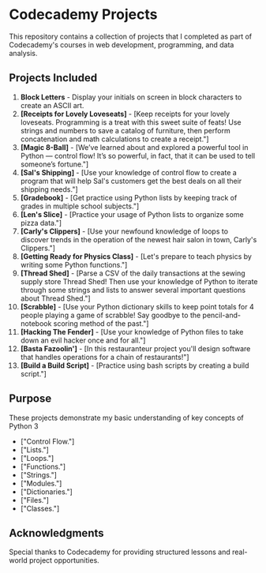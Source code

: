 # Codecademy Projects

This repository contains a collection of projects that I completed as part of Codecademy's courses in web development, programming, and data analysis.

## Projects Included
1. **Block Letters** - Display your initials on screen in block characters to create an ASCII art.
2. **[Receipts for Lovely Loveseats]** - [Keep receipts for your lovely loveseats. Programming is a treat with this sweet suite of feats! Use strings and numbers to save a catalog of furniture, then perform concatenation and math calculations to create a receipt."]
3. **[Magic 8-Ball]** - [We’ve learned about and explored a powerful tool in Python — control flow! It’s so powerful, in fact, that it can be used to tell someone’s fortune."]
4. **[Sal's Shipping]** - [Use your knowledge of control flow to create a program that will help Sal's customers get the best deals on all their shipping needs."]
5. **[Gradebook]** - [Get practice using Python lists by keeping track of grades in multiple school subjects."]
6. **[Len's Slice]** - [Practice your usage of Python lists to organize some pizza data."]
7. **[Carly's Clippers]** - [Use your newfound knowledge of loops to discover trends in the operation of the newest hair salon in town, Carly's Clippers."]
8. **[Getting Ready for Physics Class]** - [Let's prepare to teach physics by writing some Python functions."]
9. **[Thread Shed]** - [Parse a CSV of the daily transactions at the sewing supply store Thread Shed! Then use your knowledge of Python to iterate through some strings and lists to answer several important questions about Thread Shed."]
10. **[Scrabble]** - [Use your Python dictionary skills to keep point totals for 4 people playing a game of scrabble! Say goodbye to the pencil-and-notebook scoring method of the past."]
11. **[Hacking The Fender]** - [Use your knowledge of Python files to take down an evil hacker once and for all."]
12. **[Basta Fazoolin']** - [In this restauranteur project you'll design software that handles operations for a chain of restaurants!"]
13. **[Build a Build Script]** - [Practice using bash scripts by creating a build script."]

## Purpose
These projects demonstrate my basic understanding of key concepts of Python 3
- ["Control Flow."]
- ["Lists."]
- ["Loops."]
- ["Functions."]
- ["Strings."]
- ["Modules."]
- ["Dictionaries."]
- ["Files."]
- ["Classes."]

## Acknowledgments
Special thanks to Codecademy for providing structured lessons and real-world project opportunities.
